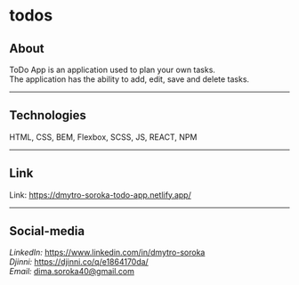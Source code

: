 # todos

## About

ToDo App is an application used to plan your own tasks. <br/>
The application has the ability to add, edit, save and delete tasks.

---
## Technologies

HTML, CSS, BEM, Flexbox, SCSS, JS, REACT, NPM

--- 

## Link

Link: https://dmytro-soroka-todo-app.netlify.app/


---

## Social-media

_LinkedIn:_ https://www.linkedin.com/in/dmytro-soroka <br/>
_Djinni:_ https://djinni.co/q/e1864170da/ <br/>
_Email:_ dima.soroka40@gmail.com

